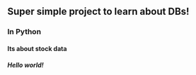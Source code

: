 ## Super simple project to learn about DBs!
### In Python
#### Its about stock data
##### Hello world!

